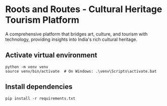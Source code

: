 # Roots and Routes - Cultural Heritage Tourism Platform

A comprehensive platform that bridges art, culture, and tourism with technology, providing insights into India's rich cultural heritage.

## Activate virtual environment
```
python -m venv venv
source venv/bin/activate  # On Windows: .\venv\Scripts\activate.bat
```

## Install dependencies
```
pip install -r requirements.txt
```
